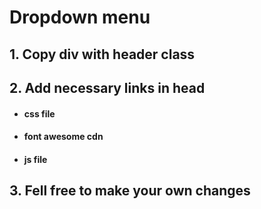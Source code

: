 # Dropdown menu

## 1. Copy div with header class

## 2. Add necessary links in head
* #### css file
* #### font awesome cdn
* #### js file 
## 3. Fell free to make your own changes
